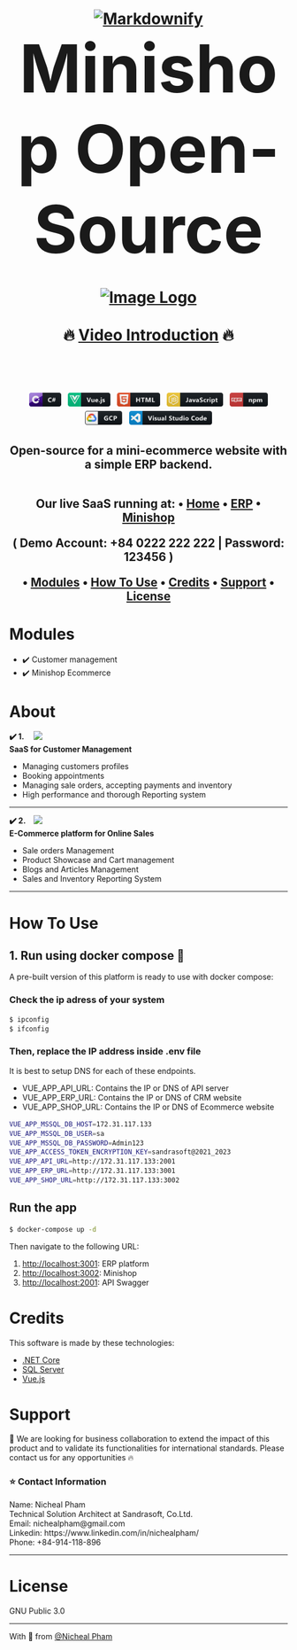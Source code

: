 <h1 align="center">
  <a href="https://gramme.io/cassand"><img src="https://nichealpham.github.io/Cassandra-project/public/images/startup.png" alt="Markdownify" width="160"></a>
  <br>
  <span style="font-size:120px">Minishop Open-Source</span>
  <br>
  <br>
  <a href="https://www.youtube.com/watch?v=DjqP67_SnsY&t=335s">
  <img src="https://github.com/nichealpham/his-composer/blob/main/public/banner.jpg?raw=true" alt="Image Logo">
  </a>
  <br/>
  <br/>
  🔥 <a href="https://youtu.be/O1UGBoUi6eU">Video Introduction</a> 🔥
  </p>
  <br>
</h1>

<p align="center" style="margin-top:20px">
  <img src="https://raw.githubusercontent.com/8bithemant/8bithemant/master/svg/dev/languages/csharp.svg"alt="Twitter" style="vertical-align:top; margin:4px" height="25px">
  <img src="https://raw.githubusercontent.com/8bithemant/8bithemant/master/svg/dev/frameworks/vue.svg" alt="Twitter" style="vertical-align:top; margin:4px" height="25px">
  <img src="https://raw.githubusercontent.com/8bithemant/8bithemant/master/svg/dev/languages/html.svg" alt="Twitter" style="vertical-align:top; margin:4px" height="25px">
  <img src="https://raw.githubusercontent.com/8bithemant/8bithemant/master/svg/dev/languages/js.svg" alt="Twitter" style="vertical-align:top; margin:4px" height="25px">
  <img src="https://raw.githubusercontent.com/8bithemant/8bithemant/master/svg/dev/services/npm.svg" alt="Twitter" style="vertical-align:top; margin:4px" height="25px">
  <img src="https://raw.githubusercontent.com/8bithemant/8bithemant/master/svg/dev/services/gcp.svg" alt="Twitter" style="vertical-align:top; margin:4px" height="25px">
  <img src="https://raw.githubusercontent.com/8bithemant/8bithemant/master/svg/dev/tools/visualstudio_code.svg" alt="Twitter" style="vertical-align:top; margin:4px" height="25px">
</p>

<h2 align="center">Open-source for a mini-ecommerce website with a simple ERP backend.
<br/>
<br/>

<p align="center">
  Our live SaaS running at:
  • <a href="https://sandrasoft.app/">Home</a>
  • <a href="https://his.sandrasoft.app/">ERP</a>
  • <a href="https://minishop.website/">Minishop</a>
</p>
<p align="center">
  ( Demo Account: +84 0222 222 222 |
  Password: 123456 )
</p>
<p align="center">
  • <a href="#modules">Modules</a> •
  <a href="#how-to-use">How To Use</a> •
  <a href="#credits">Credits</a> •
  <a href="#support">Support</a> •
  <a href="#license">License</a>
</p>

# Modules

- ✔️ Customer management
- ✔️ Minishop Ecommerce

# About

<img align="right" src="https://sandrasoft.app/banner3.png" vspace="0" width="460" />

**✔️ 1. SaaS for Customer Management**

- Managing customers profiles
- Booking appointments
- Managing sale orders, accepting payments and inventory
- High performance and thorough Reporting system
  <br/>

---

<img align="right" src="https://sandrasoft.app/h1.png" vspace="0" width="460" />

**✔️ 2. E-Commerce platform for Online Sales**

- Sale orders Management
- Product Showcase and Cart management
- Blogs and Articles Management
- Sales and Inventory Reporting System

---

# How To Use

## 1. Run using docker compose 🌈

A pre-built version of this platform is ready to use with docker compose:

### Check the ip adress of your system

```bash
$ ipconfig
$ ifconfig
```

### Then, replace the IP address inside .env file

It is best to setup DNS for each of these endpoints.

- VUE_APP_API_URL: Contains the IP or DNS of API server
- VUE_APP_ERP_URL: Contains the IP or DNS of CRM website
- VUE_APP_SHOP_URL: Contains the IP or DNS of Ecommerce website

```bash
VUE_APP_MSSQL_DB_HOST=172.31.117.133
VUE_APP_MSSQL_DB_USER=sa
VUE_APP_MSSQL_DB_PASSWORD=Admin123
VUE_APP_ACCESS_TOKEN_ENCRYPTION_KEY=sandrasoft@2021_2023
VUE_APP_API_URL=http://172.31.117.133:2001
VUE_APP_ERP_URL=http://172.31.117.133:3001
VUE_APP_SHOP_URL=http://172.31.117.133:3002

```

## Run the app

```bash
$ docker-compose up -d
```

Then navigate to the following URL:

1. [http://localhost:3001](http://localhost:3001): ERP platform
2. [http://localhost:3002](http://localhost:3002): Minishop
3. [http://localhost:2001](http://localhost:2001): API Swagger

# Credits

This software is made by these technologies:

- [.NET Core](https://dotnet.microsoft.com/)
- [SQL Server](https://www.microsoft.com/en-us/sql-server)
- [Vue.js](https://vuejs.org/)

# Support

💪 We are looking for business collaboration to extend the impact of this product and to validate its functionalities for international standards. Please contact us for any opportunities 🔥

<h3>⭐ Contact Information</h3>
Name:  Nicheal Pham<br/>
Technical Solution Architect at Sandrasoft, Co.Ltd. <br/>
Email: nichealpham@gmail.com<br/>
Linkedin: https://www.linkedin.com/in/nichealpham/<br/>
Phone: +84-914-118-896

---

# License

GNU Public 3.0

---

With 💙 from [@Nicheal Pham](https://github.com/nichealpham)

